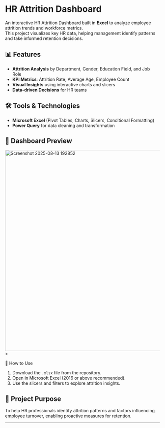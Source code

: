 # HR Attrition Dashboard

An interactive HR Attrition Dashboard built in **Excel** to analyze employee attrition trends and workforce metrics.  
This project visualizes key HR data, helping management identify patterns and take informed retention decisions.

## 📊 Features
- **Attrition Analysis** by Department, Gender, Education Field, and Job Role
- **KPI Metrics**: Attrition Rate, Average Age, Employee Count
- **Visual Insights** using interactive charts and slicers
- **Data-driven Decisions** for HR teams

## 🛠 Tools & Technologies
- **Microsoft Excel** (Pivot Tables, Charts, Slicers, Conditional Formatting)
- **Power Query** for data cleaning and transformation

## 📸 Dashboard Preview

<img width="622" height="653" alt="Screenshot 2025-08-13 192852" src="https://github.com/user-attachments/assets/ff9dc980-87fe-4699-b72d-00dbcdd2bc34" />
>


🚀 How to Use
1. Download the `.xlsx` file from the repository.
2. Open in Microsoft Excel (2016 or above recommended).
3. Use the slicers and filters to explore attrition insights.

## 📌 Project Purpose
To help HR professionals identify attrition patterns and factors influencing employee turnover, enabling proactive measures for retention.

---
